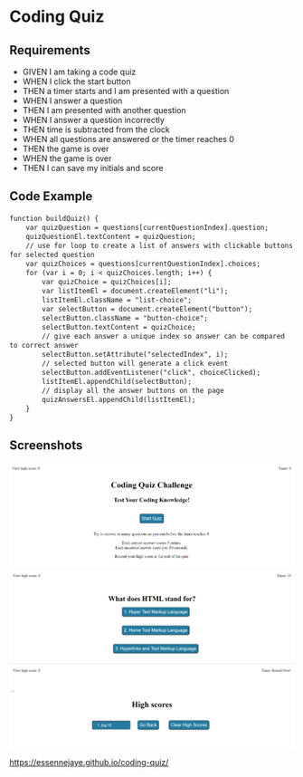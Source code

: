 # Coding Quiz

## Requirements

* GIVEN I am taking a code quiz
* WHEN I click the start button
* THEN a timer starts and I am presented with a question
* WHEN I answer a question
* THEN I am presented with another question
* WHEN I answer a question incorrectly
* THEN time is subtracted from the clock
* WHEN all questions are answered or the timer reaches 0
* THEN the game is over
* WHEN the game is over
* THEN I can save my initials and score

## Code Example
```
function buildQuiz() {
    var quizQuestion = questions[currentQuestionIndex].question;
    quizQuestionEl.textContent = quizQuestion;
    // use for loop to create a list of answers with clickable buttons for selected question
    var quizChoices = questions[currentQuestionIndex].choices;
    for (var i = 0; i < quizChoices.length; i++) {
        var quizChoice = quizChoices[i];
        var listItemEl = document.createElement("li");
        listItemEl.className = "list-choice";
        var selectButton = document.createElement("button");
        selectButton.className = "button-choice";
        selectButton.textContent = quizChoice;
        // give each answer a unique index so answer can be compared to correct answer
        selectButton.setAttribute("selectedIndex", i);
        // selected button will generate a click event
        selectButton.addEventListener("click", choiceClicked);
        listItemEl.appendChild(selectButton);
        // display all the answer buttons on the page
        quizAnswersEl.appendChild(listItemEl);
    }
}
```

## Screenshots
![](assets/images/codeQuiz_sreenshot1.png)
![](assets/images/codeQuiz_screenshot2.png)
![](assets/images/codeQuiz_screenshot3.png)

https://essennejaye.github.io/coding-quiz/
